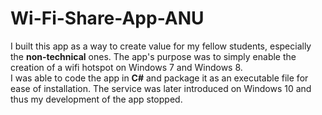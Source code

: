 # Wi-Fi-Share-App-ANU
I built this app as a way to create value for my fellow students, especially the **non-technical** ones.
The app's purpose was to simply enable the creation of a wifi hotspot on Windows 7 and Windows 8.  
I was able to code the app in **C#** and package it as an executable file for ease of installation.
The service was later introduced on Windows 10 and thus my development of the app stopped.
